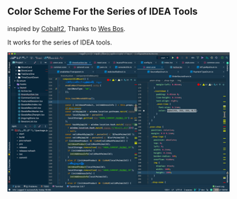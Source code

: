 ## Color Scheme For the Series of IDEA Tools

inspired by [Cobalt2](https://github.com/wesbos/cobalt2), Thanks to [Wes Bos](https://github.com/wesbos).

It works for the series of IDEA tools.

![](./preview/webstorm-preview.png)
